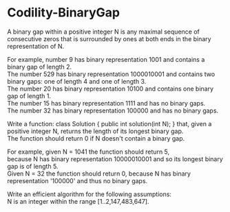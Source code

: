 # Codility-BinaryGap
A binary gap within a positive integer N is any maximal sequence of consecutive zeros that is surrounded by ones at both ends in the binary representation of N.

For example, number 9 has binary representation 1001 and contains a binary gap of length 2.  
The number 529 has binary representation 1000010001 and contains two binary gaps: one of length 4 and one of length 3.  
The number 20 has binary representation 10100 and contains one binary gap of length 1.  
The number 15 has binary representation 1111 and has no binary gaps.  
The number 32 has binary representation 100000 and has no binary gaps.

Write a function:
class Solution { public int solution(int N); }
that, given a positive integer N, returns the length of its longest binary gap.<br/> 
The function should return 0 if N doesn't contain a binary gap.<br/>

For example, given N = 1041 the function should return 5,<br/>
because N has binary representation 10000010001 and so its longest binary gap is of length 5.<br/> 
Given N = 32 the function should return 0, because N has binary representation '100000' and thus no binary gaps.<br/>

Write an efficient algorithm for the following assumptions:<br/> 
N is an integer within the range [1..2,147,483,647].
